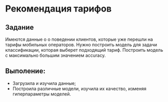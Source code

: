 # Рекомендация тарифов
## Задание
Имеются данные о о поведении клиентов, которые уже перешли на тарифы мобильных операторов. 
Нужно построить модель для задачи классификации, которая выберет подходящий тариф.
Построить модель с максимально большим значением accuracy. 

## Выполение:
* Загрузила и изучила данные;
* Построила различные модели, изучила их качество, изменяя гиперпараметры моделей. 
